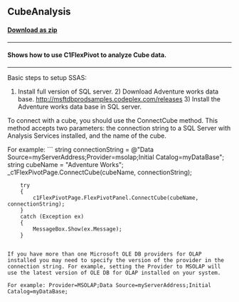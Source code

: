 ## CubeAnalysis
#### [Download as zip](https://grapecity.github.io/DownGit/#/home?url=https://github.com/GrapeCity/ComponentOne-WinForms-Samples/tree/master/NetFramework\FlexPivot\CS\CubeAnalysis\CubeAnalysis)
____
#### Shows how to use C1FlexPivot to analyze Cube data.
____
Basic steps to setup SSAS: 

1) Install full version of SQL server. 2) Download Adventure works data base. http://msftdbprodsamples.codeplex.com/releases 3) Install the Adventure works data base in SQL server. 

To connect with a cube, you should use the ConnectCube method. This method accepts two parameters: the connection string to a SQL Server with Analysis Services installed, and the name of the cube. 

For example: ```
	string connectionString = @"Data Source=myServerAddress;Provider=msolap;Initial Catalog=myDataBase";
    string cubeName = "Adventure Works";
	_c1FlexPivotPage.ConnectCube(cubeName, connectionString);

        try
        {
            c1FlexPivotPage.FlexPivotPanel.ConnectCube(cubeName, connectionString);
        }
        catch (Exception ex)
        {
            MessageBox.Show(ex.Message);
        }
```

If you have more than one Microsoft OLE DB providers for OLAP installed you may need to specify the version of the provider in the connection string. For example, setting the Provider to MSOLAP will use the latest version of OLE DB for OLAP installed on your system. 

For example: Provider=MSOLAP;Data Source=myServerAddress;Initial Catalog=myDataBase; 